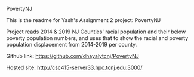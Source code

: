 PovertyNJ

This is the readme for Yash's Assignment 2 project: PovertyNJ

Project reads 2014 & 2019 NJ Counties' racial population and their below poverty population numbers, and uses that to show the racial and poverty population displacement from 2014-2019 per county.


Github link: https://github.com/dhayalytcnj/PovertyNJ

Hosted site: http://csc415-server33.hpc.tcnj.edu:3000/



